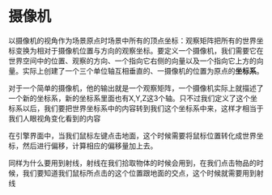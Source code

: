 # 摄像机

以摄像机的视角作为场景原点时场景中所有的顶点坐标：观察矩阵把所有的世界坐标变换为相对于摄像机位置与方向的观察坐标。要定义一个摄像机，我们需要它在世界空间中的位置、观察的方向、一个指向它右侧的向量以及一个指向它上方的向量。实际上创建了一个三个单位轴互相垂直的、一摄像机的位置为原点的**坐标系**。

对于一个简单的摄像机，他的输出就是一个观察矩阵，一个摄像机实际上就描述了一个新的坐标系，新的坐标系里面也有X,Y,Z这3个轴。只不过我们定义了这个坐标系以后，我们要把世界坐标系中的内容转到我们这个坐标系中来，这样才相当于我们人眼视角变化看到的内容



在引擎界面中，当我们鼠标左键点击地面，这个时候需要将鼠标位置转化成世界坐标，然后进行偏移，计算相应的偏移量加上去。

同样为什么要用到射线，射线在我们拾取物体的时候会用到，在我们点击物品的时候，我们要知道我们鼠标所点击的这个位置跟地面的交点，这个时候就需要用到射线